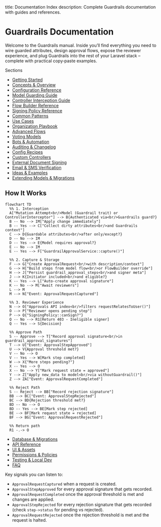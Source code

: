 title: Documentation Index
description: Complete Guardrails documentation with guides and references.

# Guardrails Documentation

Welcome to the Guardrails manual. Inside you’ll find everything you need to wire guarded attributes, design approval flows, expose the reviewer experience, and plug Guardrails into the rest of your Laravel stack – complete with practical copy‑paste examples.

Sections

- [Getting Started](./getting-started.md)
- [Concepts & Overview](./overview.md)
- [Configuration Reference](./configuration.md)
- [Model Guarding Guide](./usage-models.md)
- [Controller Interception Guide](./usage-controllers.md)
- [Flow Builder Reference](./flow-builder.md)
- [Signing Policy Reference](./signing-policy.md)
- [Common Patterns](./patterns.md)
- [Use Cases](./use-cases.md)
- [Organization Playbook](./organization-playbook.md)
- [Advanced Flows](./advanced.md)
- [Voting Models](./voting-models.md)
- [Bots & Automation](./bots-and-automation.md)
- [Auditing & Changelog](./auditing-and-changelog.md)
- [Config Recipes](./config-recipes.md)
- [Custom Controllers](./custom-controllers.md)
- [External Document Signing](./external-signing.md)
- [Email & SMS Verification](./verification-examples.md)
- [Ideas & Examples](./ideas-and-examples.md)
- [Extending Models & Migrations](./extending-models-and-migrations.md)

## How It Works

```mermaid
flowchart TD
  %% 1. Interception
  A["Mutation Attempt<br/>Model (Guardrail trait) or ControllerInterceptor"] --> B{Authenticated via<br/>Guardrails guard?}
  B -- No --> IM["Apply change immediately"]
  B -- Yes --> C["Collect dirty attributes<br/>and Guardrails context"]
  C --> D{Guardable attributes<br/>after only/except?}
  D -- No --> IM
  D -- Yes --> E{Model requires approval?}
  E -- No --> IM
  E -- Yes --> F["GuardrailApprovalService::capture()"]

  %% 2. Capture & Storage
  F --> G["Create ApprovalRequest<br/>with description/context"]
  G --> H["Build steps from model flow<br/>or FlowBuilder override"]
  H --> J["Persist guardrail_approval_steps<br/>and signer meta"]
  J --> K{Initiator included<br/>and eligible?}
  K -- Yes --> L["Auto-create approval signature"]
  K -- No --> M["Await reviewers"]
  L --> M
  M --> N["Event: ApprovalRequestCaptured"]

  %% 3. Reviewer Experience
  N --> O["Approvals API index<br/>filters requestRelatesToUser()"]
  O --> P["Reviewer opens pending step"]
  P --> Q{"SigningPolicy::canSign?"}
  Q -- No --> R1[Return 403 - Ineligible signer]
  Q -- Yes --> S{Decision}

  %% Approve Path
  S -- Approve --> T["Record approval signature<br/>in guardrail_approval_signatures"]
  T --> U["Event: ApprovalStepApproved"]
  U --> V{Approval threshold met?}
  V -- No --> O
  V -- Yes --> W[Mark step completed]
  W --> X{"More steps pending?"}
  X -- Yes --> O
  X -- No --> Y["Mark request state = approved"]
  Y --> Z["Apply new_data to model<br/>via withoutGuardrail()"]
  Z --> ZA["Event: ApprovalRequestCompleted"]

  %% Reject Path
  S -- Reject --> BB["Record rejection signature"]
  BB --> BC["Event: ApprovalStepRejected"]
  BC --> BD{Rejection threshold met?}
  BD -- No --> O
  BD -- Yes --> BE[Mark step rejected]
  BE --> BF[Mark request state = rejected]
  BF --> BG["Event: ApprovalRequestRejected"]

  %% Return path
  R1 -.-> O
```

- [Database & Migrations](./database.md)
- [API Reference](./api.md)
- [UI & Assets](./ui.md)
- [Permissions & Policies](./permissions.md)
- [Testing & Local Dev](./testing.md)
- [FAQ](./faq.md)

Key signals you can listen to:

- `ApprovalRequestCaptured` when a request is created.
- `ApprovalStepApproved` for every approval signature that gets recorded.
- `ApprovalRequestCompleted` once the approval threshold is met and changes are applied.
- `ApprovalStepRejected` for every rejection signature that gets recorded (check `step->status` for pending vs rejected).
- `ApprovalRequestRejected` once the rejection threshold is met and the request is halted.

